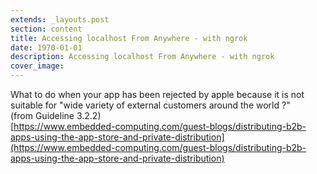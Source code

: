 ```yaml
---
extends: _layouts.post
section: content
title: Accessing localhost From Anywhere - with ngrok
date: 1970-01-01
description: Accessing localhost From Anywhere - with ngrok
cover_image: 
---
```


What to do when your app has been rejected by apple because it is not suitable for  "wide variety of external customers around the world ?" <br>
(from Guideline 3.2.2) <br>
[https://www.embedded-computing.com/guest-blogs/distributing-b2b-apps-using-the-app-store-and-private-distribution](https://www.embedded-computing.com/guest-blogs/distributing-b2b-apps-using-the-app-store-and-private-distribution)
<br><br>

